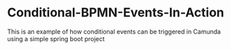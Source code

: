 # Conditional-BPMN-Events-In-Action
This is an example of how conditional events can be triggered in Camunda using a simple spring boot project
